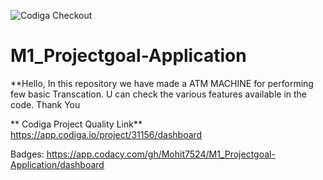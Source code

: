 ![Codiga Checkout](https://user-images.githubusercontent.com/99462683/153694684-35c1a212-da24-4722-a47a-2d0c86e64fbd.png)
# M1_Projectgoal-Application


**Hello, In this repository we have made a ATM MACHINE for performing few basic Transcation. U can check the various features available in the code. Thank You


** Codiga Project Quality Link**
https://app.codiga.io/project/31156/dashboard


Badges:
https://app.codacy.com/gh/Mohit7524/M1_Projectgoal-Application/dashboard
